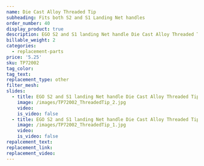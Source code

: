 ```yaml
---
name: Die Cast Alloy Threaded Tip
subheading: Fits both S2 and S1 Landing Net handles
order_number: 40
display_product: true
description: EGO S2 and S1 landing Net handle Die Cast Alloy Threaded Tip
billable_weight: 2
categories:
  - replacement-parts
price: '5.25'
sku: TP72002
tag_color:
tag_text:
replacement_type: other
filter_mesh:
slides:
  - title: EGO S2 and S1 landing Net handle Die Cast Alloy Threaded Tip
    image: /images/TP72002_ThreadedTip_2.jpg
    video:
    is_video: false
  - title: EGO S2 and S1 landing Net handle Die Cast Alloy Threaded Tip
    image: /images/TP72002_ThreadedTip_1.jpg
    video:
    is_video: false
repalcement_text:
replacement_link:
replacement_video:
---
```

